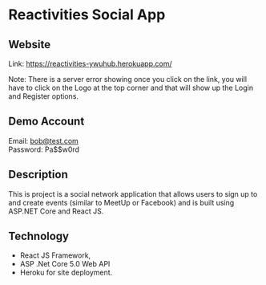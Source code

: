 # Reactivities Social App

## Website
Link: https://reactivities-ywuhub.herokuapp.com/

Note: There is a server error showing once you click on the link, you will have to click on the Logo at the top corner and that will show up the Login and Register options.

## Demo Account
Email: bob@test.com  
Password: Pa$$w0rd

## Description
This is project is a social network application that allows users to sign up to and create events (similar to MeetUp or Facebook) and is built using ASP.NET Core and React JS.

## Technology
- React JS Framework,
- ASP .Net Core 5.0 Web API 
- Heroku for site deployment.
